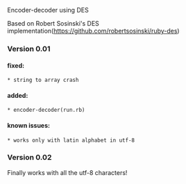 Encoder-decoder using DES

Based on Robert Sosinski's DES implementation(https://github.com/robertsosinski/ruby-des)

### Version 0.01

#### fixed: 
    * string to array crash
#### added:
    * encoder-decoder(run.rb)
#### known issues:
    * works only with latin alphabet in utf-8
    
### Version 0.02
  Finally works with all the utf-8 characters!    
